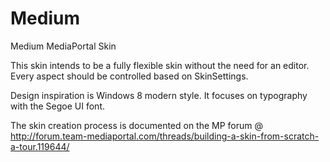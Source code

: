 Medium
======



Medium MediaPortal Skin


This skin intends to be a fully flexible skin without the need for an editor. Every aspect should be controlled based on SkinSettings.



Design inspiration is Windows 8 modern style. It focuses on typography with the Segoe UI font.



The skin creation process is documented on the MP forum @ http://forum.team-mediaportal.com/threads/building-a-skin-from-scratch-a-tour.119644/